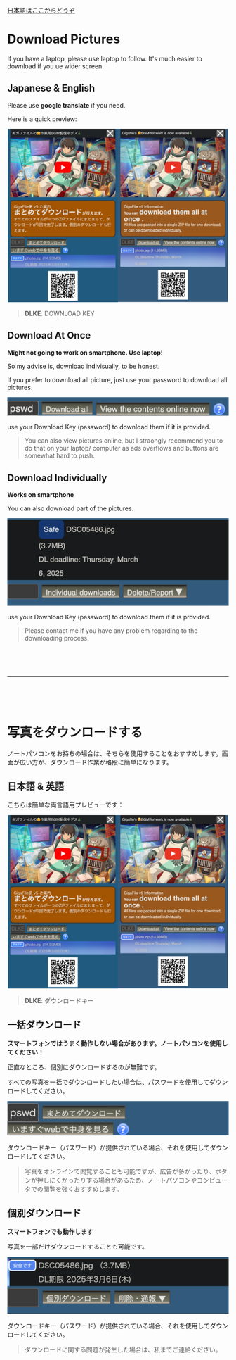 [日本語はここからどうぞ](#写真をダウンロードする)

# Download Pictures

If you have a laptop, please use laptop to follow. It's much easier to download if you ue wider screen.

## Japanese & English

Please use **google translate** if you need.

Here is a quick preview:

![](./images/original-vs-translation.jpg)

> **DLKE**: DOWNLOAD KEY

## Download At Once

**Might not going to work on smartphone. Use laptop**!

So my advise is, download indivisually, to be honest.

If you prefer to download all picture, just use your password to download all pictures.

![](./images/download-at-once.png)

use your Download Key (password) to download them if it is provided.


> You can also view pictures online, but I straongly recommend you to do that on your laptop/ computer as ads overflows and buttons are somewhat hard to push.

## Download Individually

**Works on smartphone**

You can also download part of the pictures.

![](./images/step-3-indivisual-download-eng.png)

use your Download Key (password)  to download them if it is provided.

> Please contact me if you have any problem regarding to the downloading process.

<br/>
<br/>
<br/>

---

<br/>
<br/>
<br/>


# 写真をダウンロードする

ノートパソコンをお持ちの場合は、そちらを使用することをおすすめします。画面が広い方が、ダウンロード作業が格段に簡単になります。

## 日本語 & 英語

こちらは簡単な両言語用プレビューです：

![](./images/original-vs-translation.jpg)

> **DLKE**: ダウンロードキー

## 一括ダウンロード

**スマートフォンではうまく動作しない場合があります。ノートパソコンを使用してください！**

正直なところ、個別にダウンロードするのが無難です。

すべての写真を一括でダウンロードしたい場合は、パスワードを使用してダウンロードしてください。

![](./images/download-at-once-jp.png)

ダウンロードキー（パスワード）が提供されている場合、それを使用してダウンロードしてください。

> 写真をオンラインで閲覧することも可能ですが、広告が多かったり、ボタンが押しにくかったりする場合があるため、ノートパソコンやコンピュータでの閲覧を強くおすすめします。

## 個別ダウンロード

**スマートフォンでも動作します**

写真を一部だけダウンロードすることも可能です。

![](./images/step-3-indivisual-download-jpn.png)

ダウンロードキー（パスワード）が提供されている場合、それを使用してダウンロードしてください。

> ダウンロードに関する問題が発生した場合は、私までご連絡ください。